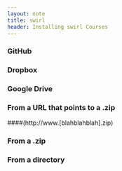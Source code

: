 ```yaml
---
layout: note
title: swirl
header: Installing swirl Courses
---
```


### GitHub


### Dropbox

### Google Drive

### From a URL that points to a .zip
####(http://www.[blahblahblah].zip)

### From a .zip

### From a directory

